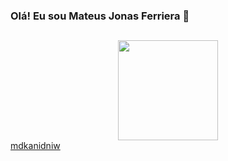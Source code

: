 ### Olá! Eu sou Mateus Jonas Ferriera 👋
##

<div align = "center">
  <a href="https://github.com/Mjonass">
  <img height = "160em" src = "https://github-readme-stats.vercel.app/api?username=Mjonass&show_icons=true&theme=dracula&include_all_commits=true&count_private=true" />
 
  </div>
mdkanidniw
